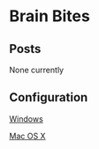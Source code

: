 # Brain Bites

## Posts

None currently

## Configuration

[Windows](https://dadovan.github.io/Pages/WindowsConfigurationGuide)

[Mac OS X](https://dadovan.github.io/Pages/macOSConfigurationGuide)
